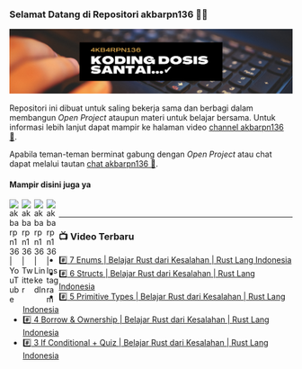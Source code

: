 ### Selamat Datang di Repositori akbarpn136 🙏🏻

![akbarpn136](4kb4rpn136.png)

Repositori ini dibuat untuk saling bekerja sama dan berbagi dalam membangun _Open Project_ ataupun materi untuk belajar 
bersama. Untuk informasi lebih lanjut dapat mampir ke halaman video 
[channel akbarpn136 🎥](https://youtube.com/user/akbarpn136).

Apabila teman-teman berminat gabung dengan _Open Project_ atau chat dapat melalui tautan 
[chat akbarpn136 💬](https://discord.gg/7dTG9sg).

#### Mampir disini juga ya
[<img align="left" alt="akbarpn136 | YouTube" width="22px" src="https://cdn.jsdelivr.net/npm/simple-icons@v3/icons/youtube.svg" />][youtube]
[<img align="left" alt="akbarpn136 | Twitter" width="22px" src="https://cdn.jsdelivr.net/npm/simple-icons@v3/icons/twitter.svg" />][twitter]
[<img align="left" alt="akbarpn136 | LinkedIn" width="22px" src="https://cdn.jsdelivr.net/npm/simple-icons@v3/icons/linkedin.svg" />][linkedin]
[<img align="left" alt="akbarpn136 | Instagram" width="22px" src="https://cdn.jsdelivr.net/npm/simple-icons@v3/icons/instagram.svg" />][instagram]

[twitter]: https://twitter.com/akbarpn136
[youtube]: https://www.youtube.com/user/akbarpn136
[instagram]: https://instagram.com/akbarpn136
[linkedin]: https://www.linkedin.com/in/arizal-akbar-zikri-63461458/

<br />

---

### 📺 Video Terbaru
<!-- YOUTUBE:START -->
- [#️⃣ 7 Enums | Belajar Rust dari Kesalahan | Rust Lang Indonesia](https://www.youtube.com/watch?v=vazQJ32p8vM)
- [#️⃣ 6 Structs | Belajar Rust dari Kesalahan | Rust Lang Indonesia](https://www.youtube.com/watch?v=D5KKzDO-TqI)
- [#️⃣ 5 Primitive Types | Belajar Rust dari Kesalahan | Rust Lang Indonesia](https://www.youtube.com/watch?v=uBLJ4ReK0-w)
- [#️⃣ 4 Borrow & Ownership | Belajar Rust dari Kesalahan | Rust Lang Indonesia](https://www.youtube.com/watch?v=GmPq4JwjN9Q)
- [#️⃣ 3 If Conditional + Quiz | Belajar Rust dari Kesalahan | Rust Lang Indonesia](https://www.youtube.com/watch?v=6sj2oRqYqaA)
<!-- YOUTUBE:END -->

